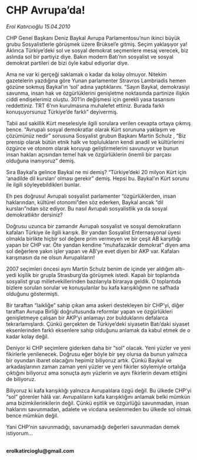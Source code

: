 # CHP Avrupa’da!

*Erol Katırcıoğlu 15.04.2010*

<div class="yazi"><p>CHP Genel Başkanı Deniz Baykal Avrupa Parlamentosu’nun ikinci büyük grubu Sosyalistlerle görüşmek üzere Brüksel’e gitmiş. Seçim yaklaşıyor ya! Aklınca Türkiye’deki sol ve sosyal demokrat seçmenlere mesaj verecek, biz aslında sol bir partiyiz diye. Bakın modern Batı’nın sosyalist ve sosyal demokrat partileri de bizi öyle kabul ediyorlar diye.</p>
<p>Ama ne var ki gerçeği saklamak o kadar da kolay olmuyor. Nitekim gazetelerin yazdığına göre Yunan parlamenter Stravros Lambriadis hemen gözüne sokmuş Baykal’ın ‘sol’ adına yaptıklarını. “Sayın Baykal, demokrasiyi savunma, insan hak ve özgürlüklerini genişletme noktasında partinize ilişkin ciddi endişelerimiz oluştu. 301’in değişmesi için gerekli yasa tasarısını reddettiniz. TRT 6’nın kurulmasına muhalefet ettiniz. Burada farklı konuşuyorsunuz Türkiye’de farklı” deyivermiş.</p>
<p>Tabii asıl sakillik Kürt meselesiyle ilgili sorulara verilen cevapta ortaya çıkmış bence. “Avrupalı sosyal demokratlar olarak Kürt sorununa yaklaşım ve çözümünüz nedir” sorusuna Sosyalist grubun Başkanı Martin Schulz , “Biz prensip olarak bütün etnik halk ve toplulukların kendi anadil ve kültürlerini özgürce ve otonom olarak koruyup geliştirmelerini savunuyor ve bunun insan hakları açısından temel hak ve özgürlüklerin önemli bir parçası olduğuna inanıyoruz” demiş. </p>
<p>Sıra Baykal’a gelince Baykal ne mi demiş? “Türkiye’deki 20 milyon Kürt için ‘anadilde dil kursları’ olması gerekir” demiş. Hepsi bu. Baykal’ın Kürt sorunu ile ilgili söyleyebildikleri bunlar.  </p>
<p>Eh pes doğrusu! Avrupalı sosyalist parlamenter “özgürlüklerden, insan haklarından, kültürel otonomi”den söz ederken, Baykal ancak “dil kursları”ndan söz ediyor. Bu nasıl Avrupalı sosyalistlik ya da sosyal demokratlıktır dersiniz?</p>
<p>Doğrusu uzunca bir zamandır Avrupalı sosyalist ve sosyal demokratların kafaları Türkiye ile ilgili karışık. Bir yandan Sosyalist Enternasyonal üyesi olmakla birlikte hiçbir sol değere prim vermeyen ve bir çeşit AB karşıtlığı yapan bir CHP var. Öte yandan kendine “muhafazakâr demokrat” diyen ama sol değerlere yakın işler yapan ve AB’ye evet diyen bir AKP var. Kafaları karışmasın da ne olsun Avrupalıların!</p>
<p>2007 seçimleri öncesi aynı Martin Schulz benim de içinde yer aldığım altı-yedi kişilik bir grupla Strasburg’da görüşmek istedi. Kapalı bir toplantıda sosyalist grup milletvekillerinden bazılarıyla biraraya geldik. O toplantıda bizlere sorulan sorular ve konuşulanlar bu kafa karışıklığının ne safhada olduğunu göstermişti. </p>
<p>Bir taraftan “laikliğe” sahip çıkan ama askeri destekleyen bir CHP’yi, diğer taraftan Avrupa Birliği doğrultusunda reformlar yapan ve özgürlükleri genişletmeye çalışan bir AKP’yi anlamayı zor bulduklarını defalarca tekrarlamışlardı. Çünkü gerçekten de Türkiye’deki siyasetin Batı’daki siyaset eksenlerinden farklı eksenlere sahip olduğunu anlamak da kabul etmek de o kadar kolay değil.</p>
<p>Deniyor ki CHP seçimlere giderken daha bir “sol” olacak. Yeni yüzler ve yeni fikirlerle yenilenecek. Doğrusu eğer böyle bir şey olursa da bunun yalnızca bir oyundan ibaret olacağını hepimiz biliyoruz artık. Çünkü Baykal ve arkadaşlarının zaman zaman yeni yüzler ve yeni fikirler söylemiyle ortalığa çıktığını biliyoruz ama sonuçta aynı yüzlerin ve aynı fikirlerin devam ettiğini de biliyoruz.</p>
<p>Biliyoruz ki kafa karışıklığı yalnızca Avrupalılara özgü değil. Bu ülkede CHP’yi “sol” görenler hâlâ var. Avrupalıların kafa karışıklığını anlamak belki mümkün ama bizimkilerinkilerin değil. Çünkü eşitlik ve özgürlüğü savunmadan, insan haklarını savunmadan, adalete ve vicdana seslenmeden bu ülkede sol olmak bence mümkün değil. </p>
<p>Yani CHP’nin savunmadığı, savunamadığı değerleri savunmadan demek istiyorum...</p>
<p><b><br/>erolkatircioglu@gmail.com</b></p></div>
